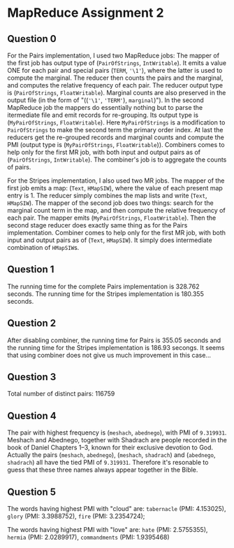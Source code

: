# MapReduce Assignment 2

## Question 0

For the Pairs implementation, I used two MapReduce jobs: The mapper of the first job has output type of (`PairOfStrings`, `IntWritable`). It emits a value ONE for each pair and special pairs (`TERM`, `'\1'`), where the latter is used to compute the marginal. The reducer then counts the pairs and the marginal, and computes the relative frequency of each pair. The reducer output type is (`PairOfStrings`, `FloatWritable`). Marginal counts are also preserved in the output file (in the form of "((`'\1'`, `'TERM'`), `marginal`)"). In the second MapReduce job the mappers do essentially nothing but to parse the itermediate file and emit records for re-grouping. Its output type is (`MyPairOfStrings`, `FloatWritable`). Here `MyPairOfStrings` is a modification to `PairOfStrings` to make the second term the primary order index. At last the reducers get the re-grouped records and marginal counts and compute the PMI (output type is (`MyPairOfStrings`, `FloatWritable`)). Combiners comes to help only for the first MR job, with both input and output pairs as of (`PairOfStrings`, `IntWritable`). The combiner's job is to aggregate the counts of pairs. 

For the Stripes implementation, I also used two MR jobs. The mapper of the first job emits a map: (`Text`, `HMapSIW`), where the value of each present map entry is 1. The reducer simply combines the map lists and write (`Text`, `HMapSIW`). The mapper of the second job does two things: search for the marginal count term in the map, and then compute the relative frequency of each pair. The mapper emits (`MyPairOfStrings`, `FloatWritable`). Then the second stage reducer does exactly same thing as for the Pairs implementation. Combiner comes to help only for the first MR job, with both input and output pairs as of (`Text`, `HMapSIW`). It simply does intermediate combination of `HMapSIW`s.

## Question 1
The running time for the complete Pairs implementation is 328.762 seconds. The running time for the Stripes implementation is 180.355 seconds.

## Question 2
After disabling combiner, the running time for Pairs is 355.05 seconds and the running time for the Stripes implementation is 186.93 secongs. It seems that using combiner does not give us much improvement in this case...

## Question 3
Total number of distinct pairs: 116759

## Question 4 
The pair with highest frequency is (`meshach`, `abednego`), with PMI of `9.319931`. Meshach and Abednego, together with Shadrach are people recorded in the book of Daniel Chapters 1–3, known for their exclusive devotion to God. Actually  the pairs (`meshach`, `abednego`), (`meshach`, `shadrach`) and (`abednego`, `shadrach`) all have the tied PMI of `9.319931`. Therefore it's resonable to guess that these three names always appear together in the Bible.

## Question 5
The words having highest PMI with "cloud" are: `tabernacle` (PMI: 4.153025), `glory` (PMI: 3.3988752), `fire` (PMI: 3.2354724);

The words having highest PMI with "love" are: `hate` (PMI: 2.5755355), `hermia` (PMI: 2.0289917), `commandments` (PMI: 1.9395468)

